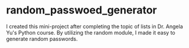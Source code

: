 # random_passwoed_generator
I created this mini-project after completing the topic of lists in Dr. Angela Yu's Python course. By utilizing the random module, I made it easy to generate random passwords.
